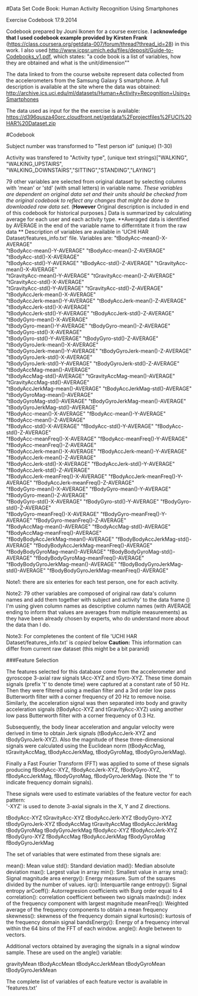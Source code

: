 #Data Set Code Book: Human Activity Recognition Using Smartphones

Exercise Codebook
17.9.2014 

Codebook prepared by Jouni Ikonen for a course exercise. **I acknowledge that I used codebook example provided by Kirsten Frank** (https://class.coursera.org/getdata-007/forum/thread?thread_id=28) in this work. I also used http://www.icpsr.umich.edu/files/deposit/Guide-to-Codebooks_v1.pdf, which states:
"a code book is a list of variables, how they are obtained and what is the unit/dimension""


The data linked to from the course website represent data collected from the accelerometers from the Samsung Galaxy S smartphone. A full description is available at the site where the data was obtained:
http://archive.ics.uci.edu/ml/datasets/Human+Activity+Recognition+Using+Smartphones

The data used as input for the the exercise is available:
https://d396qusza40orc.cloudfront.net/getdata%2Fprojectfiles%2FUCI%20HAR%20Dataset.zip 



#Codebook

Subject number was transformed to "Test person id" (unique) (1-30)

Activity was transfered to "Activity type", (unique text strings)["WALKING", "WALKING_UPSTAIRS", "WALKING_DOWNSTAIRS","SITTING","STANDING","LAYING"]

79 other variables are selected from original dataset by selecting columns with 'mean' or 'std' (with small letters) in variable name. *These variables are dependent on original data set and their units should be checked from the original codebook to reflect any changes that might be done to downloaded raw data set.* (**However** Original description is included in end of this codebook for historical purposes.) Data is summarized by calculating average for each user and each activity type. **Averaged data is identified by AVERAGE in the end of the variable name to differntitate it from the raw data ** Description of variables are available in 'UCHI HAR Dataset/features_info.txt' file. Variables are:                "tBodyAcc-mean()-X-AVERAGE"              
 "tBodyAcc-mean()-Y-AVERAGE"               "tBodyAcc-mean()-Z-AVERAGE"               "tBodyAcc-std()-X-AVERAGE"               
  "tBodyAcc-std()-Y-AVERAGE"                "tBodyAcc-std()-Z-AVERAGE"                "tGravityAcc-mean()-X-AVERAGE"           
 "tGravityAcc-mean()-Y-AVERAGE"            "tGravityAcc-mean()-Z-AVERAGE"            "tGravityAcc-std()-X-AVERAGE"            
 "tGravityAcc-std()-Y-AVERAGE"             "tGravityAcc-std()-Z-AVERAGE"             "tBodyAccJerk-mean()-X-AVERAGE"          
 "tBodyAccJerk-mean()-Y-AVERAGE"           "tBodyAccJerk-mean()-Z-AVERAGE"           "tBodyAccJerk-std()-X-AVERAGE"           
 "tBodyAccJerk-std()-Y-AVERAGE"            "tBodyAccJerk-std()-Z-AVERAGE"            "tBodyGyro-mean()-X-AVERAGE"             
 "tBodyGyro-mean()-Y-AVERAGE"              "tBodyGyro-mean()-Z-AVERAGE"              "tBodyGyro-std()-X-AVERAGE"              
 "tBodyGyro-std()-Y-AVERAGE"               "tBodyGyro-std()-Z-AVERAGE"               "tBodyGyroJerk-mean()-X-AVERAGE"         
 "tBodyGyroJerk-mean()-Y-AVERAGE"          "tBodyGyroJerk-mean()-Z-AVERAGE"          "tBodyGyroJerk-std()-X-AVERAGE"          
 "tBodyGyroJerk-std()-Y-AVERAGE"           "tBodyGyroJerk-std()-Z-AVERAGE"           "tBodyAccMag-mean()-AVERAGE"             
 "tBodyAccMag-std()-AVERAGE"               "tGravityAccMag-mean()-AVERAGE"           "tGravityAccMag-std()-AVERAGE"           
 "tBodyAccJerkMag-mean()-AVERAGE"          "tBodyAccJerkMag-std()-AVERAGE"           "tBodyGyroMag-mean()-AVERAGE"            
 "tBodyGyroMag-std()-AVERAGE"              "tBodyGyroJerkMag-mean()-AVERAGE"         "tBodyGyroJerkMag-std()-AVERAGE"         
 "fBodyAcc-mean()-X-AVERAGE"               "fBodyAcc-mean()-Y-AVERAGE"               "fBodyAcc-mean()-Z-AVERAGE"              
 "fBodyAcc-std()-X-AVERAGE"                "fBodyAcc-std()-Y-AVERAGE"                "fBodyAcc-std()-Z-AVERAGE"               
 "fBodyAcc-meanFreq()-X-AVERAGE"           "fBodyAcc-meanFreq()-Y-AVERAGE"           "fBodyAcc-meanFreq()-Z-AVERAGE"          
 "fBodyAccJerk-mean()-X-AVERAGE"           "fBodyAccJerk-mean()-Y-AVERAGE"           "fBodyAccJerk-mean()-Z-AVERAGE"          
 "fBodyAccJerk-std()-X-AVERAGE"            "fBodyAccJerk-std()-Y-AVERAGE"            "fBodyAccJerk-std()-Z-AVERAGE"           
 "fBodyAccJerk-meanFreq()-X-AVERAGE"       "fBodyAccJerk-meanFreq()-Y-AVERAGE"       "fBodyAccJerk-meanFreq()-Z-AVERAGE"      
 "fBodyGyro-mean()-X-AVERAGE"              "fBodyGyro-mean()-Y-AVERAGE"              "fBodyGyro-mean()-Z-AVERAGE"             
 "fBodyGyro-std()-X-AVERAGE"               "fBodyGyro-std()-Y-AVERAGE"               "fBodyGyro-std()-Z-AVERAGE"              
 "fBodyGyro-meanFreq()-X-AVERAGE"          "fBodyGyro-meanFreq()-Y-AVERAGE"          "fBodyGyro-meanFreq()-Z-AVERAGE"         
 "fBodyAccMag-mean()-AVERAGE"              "fBodyAccMag-std()-AVERAGE"               "fBodyAccMag-meanFreq()-AVERAGE"         
 "fBodyBodyAccJerkMag-mean()-AVERAGE"      "fBodyBodyAccJerkMag-std()-AVERAGE"       "fBodyBodyAccJerkMag-meanFreq()-AVERAGE" 
 "fBodyBodyGyroMag-mean()-AVERAGE"         "fBodyBodyGyroMag-std()-AVERAGE"          "fBodyBodyGyroMag-meanFreq()-AVERAGE"    
 "fBodyBodyGyroJerkMag-mean()-AVERAGE"     "fBodyBodyGyroJerkMag-std()-AVERAGE"      "fBodyBodyGyroJerkMag-meanFreq()-AVERAGE"


Note1: there are six enteries for each test person, one for each activity. 

Note2: 79 other variables are composed of original raw data's column names and add them together with subject and activity' to the data frame ()
   I'm using given column names as descriptive column names (with AVERAGE ending to inform that values are averages from multiple measurements) as they have been already chosen by experts, who do understand more about the data than I do. 
   
Note3: For completenes the content of file 'UCHI HAR Dataset/features_info.txt' is *copied* below **Caution:** This information can differ from current raw dataset (this might be a bit paranid) 

###Feature Selection 

The features selected for this database come from the accelerometer and gyroscope 3-axial raw signals tAcc-XYZ and tGyro-XYZ. These time domain signals (prefix 't' to denote time) were captured at a constant rate of 50 Hz. Then they were filtered using a median filter and a 3rd order low pass Butterworth filter with a corner frequency of 20 Hz to remove noise. Similarly, the acceleration signal was then separated into body and gravity acceleration signals (tBodyAcc-XYZ and tGravityAcc-XYZ) using another low pass Butterworth filter with a corner frequency of 0.3 Hz. 

Subsequently, the body linear acceleration and angular velocity were derived in time to obtain Jerk signals (tBodyAccJerk-XYZ and tBodyGyroJerk-XYZ). Also the magnitude of these three-dimensional signals were calculated using the Euclidean norm (tBodyAccMag, tGravityAccMag, tBodyAccJerkMag, tBodyGyroMag, tBodyGyroJerkMag). 

Finally a Fast Fourier Transform (FFT) was applied to some of these signals producing fBodyAcc-XYZ, fBodyAccJerk-XYZ, fBodyGyro-XYZ, fBodyAccJerkMag, fBodyGyroMag, fBodyGyroJerkMag. (Note the 'f' to indicate frequency domain signals). 

These signals were used to estimate variables of the feature vector for each pattern:  
'-XYZ' is used to denote 3-axial signals in the X, Y and Z directions.

tBodyAcc-XYZ
tGravityAcc-XYZ
tBodyAccJerk-XYZ
tBodyGyro-XYZ
tBodyGyroJerk-XYZ
tBodyAccMag
tGravityAccMag
tBodyAccJerkMag
tBodyGyroMag
tBodyGyroJerkMag
fBodyAcc-XYZ
fBodyAccJerk-XYZ
fBodyGyro-XYZ
fBodyAccMag
fBodyAccJerkMag
fBodyGyroMag
fBodyGyroJerkMag

The set of variables that were estimated from these signals are: 

mean(): Mean value
std(): Standard deviation
mad(): Median absolute deviation 
max(): Largest value in array
min(): Smallest value in array
sma(): Signal magnitude area
energy(): Energy measure. Sum of the squares divided by the number of values. 
iqr(): Interquartile range 
entropy(): Signal entropy
arCoeff(): Autorregresion coefficients with Burg order equal to 4
correlation(): correlation coefficient between two signals
maxInds(): index of the frequency component with largest magnitude
meanFreq(): Weighted average of the frequency components to obtain a mean frequency
skewness(): skewness of the frequency domain signal 
kurtosis(): kurtosis of the frequency domain signal 
bandsEnergy(): Energy of a frequency interval within the 64 bins of the FFT of each window.
angle(): Angle between to vectors.

Additional vectors obtained by averaging the signals in a signal window sample. These are used on the angle() variable:

gravityMean
tBodyAccMean
tBodyAccJerkMean
tBodyGyroMean
tBodyGyroJerkMean

The complete list of variables of each feature vector is available in 'features.txt'



